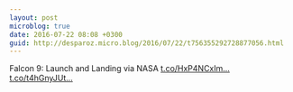```yaml
---
layout: post
microblog: true
date: 2016-07-22 08:08 +0300
guid: http://desparoz.micro.blog/2016/07/22/t756355292728877056.html
---
```

Falcon 9: Launch and Landing via NASA [t.co/HxP4NCxIm...](https://t.co/HxP4NCxImk) [t.co/t4hGnyJUt...](https://t.co/t4hGnyJUta)
